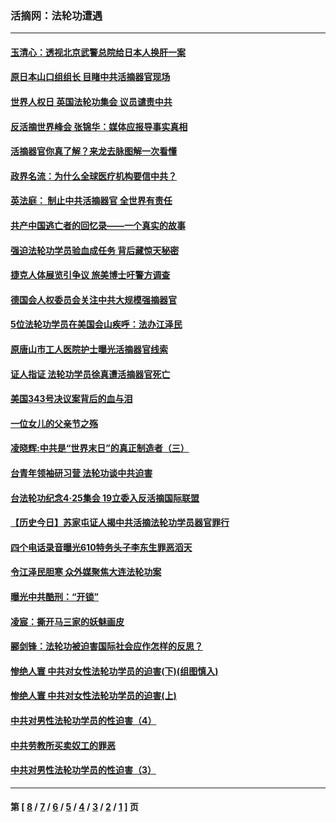 ### 活摘网：法轮功遭遇
---
#### [玉清心：透视北京武警总院给日本人换肝一案](../../pages/nf5881/n13771978.md?03280430) 
#### [原日本山口组组长 目睹中共活摘器官现场](../../pages/nf5881/n13767360.md?03280430) 
#### [世界人权日 英国法轮功集会 议员谴责中共](../../pages/nf5881/n13431763.md?03280430) 
#### [反活摘世界峰会 张锦华：媒体应报导事实真相](../../pages/nf5881/n13278502.md?03280430) 
#### [活摘器官你真了解？来龙去脉图解一次看懂](../../pages/nf5881/n13013820.md?03280430) 
#### [政界名流：为什么全球医疗机构要信中共？](../../pages/nf5881/n11945479.md?03280430) 
#### [英法庭： 制止中共活摘器官 全世界有责任](../../pages/nf5881/n11330691.md?03280430) 
#### [共产中国逃亡者的回忆录——一个真实的故事](../../pages/nf5881/n10918649.md?03280430) 
#### [强迫法轮功学员验血成任务 背后藏惊天秘密](../../pages/nf5881/n4252384.md?03280430) 
#### [捷克人体展览引争议 旅美博士吁警方调查](../../pages/nf5881/n9429187.md?03280430) 
#### [德国会人权委员会关注中共大规模强摘器官](../../pages/nf5881/n8418950.md?03280430) 
#### [5位法轮功学员在美国会山疾呼：法办江泽民](../../pages/nf5881/n8101519.md?03280430) 
#### [原唐山市工人医院护士曝光活摘器官线索](../../pages/nf5881/n8076384.md?03280430) 
#### [证人指证 法轮功学员徐真遭活摘器官死亡](../../pages/nf5881/n8042467.md?03280430) 
#### [美国343号决议案背后的血与泪](../../pages/nf5881/n8020684.md?03280430) 
#### [一位女儿的父亲节之殇](../../pages/nf5881/n8014122.md?03280430) 
#### [凌晓辉:中共是“世界末日”的真正制造者（三）](../../pages/nf5881/n4210333.md?03280430) 
#### [台青年领袖研习营 法轮功谈中共迫害](../../pages/nf5881/n4141857.md?03280430) 
#### [台法轮功纪念4‧25集会 19立委入反活摘国际联盟](../../pages/nf5881/n4141821.md?03280430) 
#### [【历史今日】苏家屯证人揭中共活摘法轮功学员器官罪行](../../pages/nf5881/n4135912.md?03280430) 
#### [四个电话录音曝光610特务头子李东生罪恶滔天](../../pages/nf5881/n4040060.md?03280430) 
#### [令江泽民胆寒 众外媒聚焦大连法轮功案](../../pages/nf5881/n3932671.md?03280430) 
#### [曝光中共酷刑：“开锁”](../../pages/nf5881/n3889373.md?03280430) 
#### [凌宸：撕开马三家的妖魅画皮](../../pages/nf5881/n3849369.md?03280430) 
#### [郦剑锋：法轮功被迫害国际社会应作怎样的反思？](../../pages/nf5881/n3824560.md?03280430) 
#### [惨绝人寰 中共对女性法轮功学员的迫害(下)(组图慎入)](../../pages/nf5881/n3816285.md?03280430) 
#### [惨绝人寰 中共对女性法轮功学员的迫害(上)](../../pages/nf5881/n3815374.md?03280430) 
#### [中共对男性法轮功学员的性迫害（4）](../../pages/nf5881/n3769144.md?03280430) 
#### [中共劳教所买卖奴工的罪恶](../../pages/nf5881/n3769378.md?03280430) 
#### [中共对男性法轮功学员的性迫害（3）](../../pages/nf5881/n3768231.md?03280430) 

---
#### 第 [ [8](./8.md?03280430) / [7](./7.md?03280430) / [6](./6.md?03280430) / [5](./5.md?03280430) / [4](./4.md?03280430) / [3](./3.md?03280430) / [2](./2.md?03280430) / [1](./1.md?03280430) ] 页
